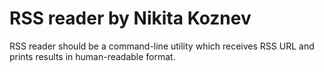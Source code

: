 # RSS reader by Nikita Koznev
RSS reader should be a command-line utility which receives RSS URL and prints results in human-readable format.